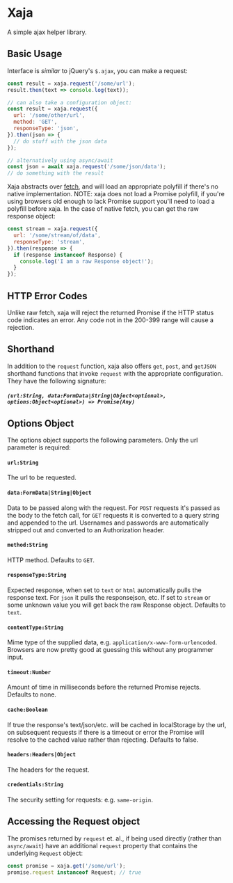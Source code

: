 # Xaja

A simple ajax helper library.

## Basic Usage

Interface is *similar* to jQuery's `$.ajax`, you can make a request:

```javascript
const result = xaja.request('/some/url');
result.then(text => console.log(text));

// can also take a configuration object:
const result = xaja.request({
  url: '/some/other/url',
  method: 'GET',
  responseType: 'json',
}).then(json => {
  // do stuff with the json data
});

// alternatively using async/await
const json = await xaja.request('/some/json/data');
// do something with the result
```

Xaja abstracts over [fetch](https://developer.mozilla.org/en-US/docs/Web/API/Fetch_API), and will load an appropriate polyfill if there's no native implementation. NOTE: xaja does not load a Promise polyfill, if you're using browsers old enough to lack Promise support you'll need to load a polyfill before xaja. In the case of native fetch, you can get the raw response object:

```javascript
const stream = xaja.request({
  url: '/some/stream/of/data',
  responseType: 'stream',
}).then(response => {
  if (response instanceof Response) {
    console.log('I am a raw Response object!');
  }
});
```

## HTTP Error Codes
Unlike raw fetch, xaja will reject the returned Promise if the HTTP status code indicates an error. Any code not in the 200-399 range will cause a rejection.

## Shorthand

In addition to the `request` function, xaja also offers `get`, `post`, and `getJSON` shorthand functions that invoke `request` with the appropriate configuration. They have the following signature:

##### `(url:String, data:FormData|String|Object<optional>, options:Object<optional>) => Promise(Any)`

## Options Object

The options object supports the following parameters. Only the url parameter is required:

#### `url:String`
The url to be requested.

#### `data:FormData|String|Object`
Data to be passed along with the request. For `POST` requests it's passed as the body to the fetch call, for `GET` requests it is converted to a query string and appended to the url. Usernames and passwords are automatically stripped out and converted to an Authorization header.

#### `method:String`
HTTP method. Defaults to `GET`.

#### `responseType:String`
Expected response, when set to `text` or `html` automatically pulls the response text. For `json` it pulls the responsejson, etc. If set to `stream` or some unknown value you will get back the raw Response object. Defaults to `text`.

#### `contentType:String`
Mime type of the supplied data, e.g. `application/x-www-form-urlencoded`. Browsers are now pretty good at guessing this without any programmer input.

#### `timeout:Number`
Amount of time in milliseconds before the returned Promise rejects. Defaults to none.

#### `cache:Boolean`
If true the response's text/json/etc. will be cached in localStorage by the url, on subsequent requests if there is a timeout or error the Promise will resolve to the cached value rather than rejecting. Defaults to false.

#### `headers:Headers|Object`
The headers for the request.

#### `credentials:String`
The security setting for requests: e.g. `same-origin`.

## Accessing the Request object
The promises returned by `request` et. al., if being used directly (rather than `async/await`) have an additional `request` property that contains the underlying `Request` object:

```javascript
const promise = xaja.get('/some/url');
promise.request instanceof Request; // true
```
